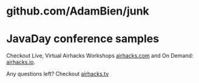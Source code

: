 # github.com/AdamBien/junk

JavaDay conference samples
========


Checkout Live, Virtual Airhacks Workshops [airhacks.com](http://airhacks.com) and On Demand: [airhacks.io](http://airhacks.io).

Any questions left? Checkout [airhacks.tv](http://airhacks.tv)